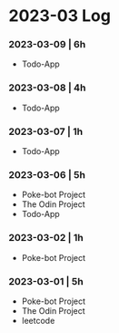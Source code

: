 # 2023-03 Log

### 2023-03-09 | 6h
- Todo-App

### 2023-03-08 | 4h
- Todo-App

### 2023-03-07 | 1h
- Todo-App

### 2023-03-06 | 5h
- Poke-bot Project
- The Odin Project
- Todo-App

### 2023-03-02 | 1h
- Poke-bot Project

### 2023-03-01 | 5h
- Poke-bot Project
- The Odin Project
- leetcode
